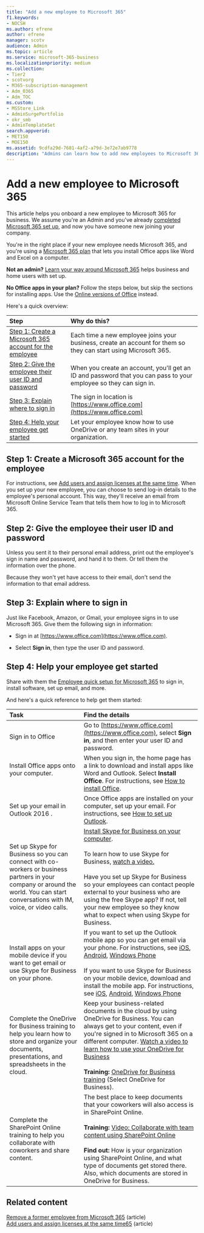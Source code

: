 ```yaml
---
title: "Add a new employee to Microsoft 365"
f1.keywords:
- NOCSH
ms.author: efrene
author: efrene
manager: scotv
audience: Admin
ms.topic: article
ms.service: microsoft-365-business
ms.localizationpriority: medium
ms.collection: 
- Tier2
- scotvorg
- M365-subscription-management 
- Adm_O365
- Adm_TOC
ms.custom:
- MSStore_Link
- AdminSurgePortfolio
- okr_smb
- AdminTemplateSet
search.appverid:
- MET150
- MOE150
ms.assetid: 9cdfa29d-7681-4af2-a79d-3e72e7ab9778
description: "Admins can learn how to add new employees to Microsoft 365 for business and give them access to email, Skype, and Office apps."
---
```


# Add a new employee to Microsoft 365

This article helps you onboard a new employee to Microsoft 365 for business. We assume you're an Admin and you've already [completed Microsoft 365 set up](../setup/setup.md), and now you have someone new joining your company.
  
You're in the right place if your new employee needs Microsoft 365, and you're using a [Microsoft 365 plan](https://products.office.com/business/compare-office-365-for-business-plans) that lets you install Office apps like Word and Excel on a computer. 
  
 **Not an admin?** [Learn your way around Microsoft 365](https://support.microsoft.com/office/396b8d9e-e118-42d0-8a0d-87d1f2f055fb) helps business and home users with set up. 
  
 **No Office apps in your plan?** Follow the steps below, but skip the sections for installing apps. Use the [Online versions of Office](https://support.microsoft.com/office/91a4ec74-67fe-4a84-a268-f6bdf3da1804) instead. 
  
Here's a quick overview: 
  
|**Step**|**Why do this?**|
|:-----|:-----|
|[Step 1: Create a Microsoft 365 account for the employee](#step-1-create-a-microsoft-365-account-for-the-employee) <br/> |Each time a new employee joins your business, create an account for them so they can start using Microsoft 365.  <br/> |
|[Step 2: Give the employee their user ID and password](#step-2-give-the-employee-their-user-id-and-password) <br/> |When you create an account, you'll get an ID and password that you can pass to your employee so they can sign in.  <br/> |
|[Step 3: Explain where to sign in](#step-3-explain-where-to-sign-in) <br/> |The sign in location is [https://www.office.com](https://www.office.com) <br/> |
|[Step 4: Help your employee get started](#step-4-help-your-employee-get-started) <br/> |Let your employee know how to use OneDrive or any team sites in your organization.  <br/> |
   
## Step 1: Create a Microsoft 365 account for the employee


For instructions, see [Add users and assign licenses at the same time](add-users.md). When you set up your new employee, you can choose to send log-in details to the employee's personal account. This way, they'll receive an email from Microsoft Online Service Team that tells them how to log in to Microsoft 365.
  
## Step 2: Give the employee their user ID and password


Unless you sent it to their personal email address, print out the employee's sign in name and password, and hand it to them. Or tell them the information over the phone.
  
Because they won't yet have access to their email, don't send the information to that email address.
  
## Step 3: Explain where to sign in 


Just like Facebook, Amazon, or Gmail, your employee signs in to use Microsoft 365. Give them the following sign in information:
  
- Sign in at [https://www.office.com](https://www.office.com).
    
- Select **Sign in**, then type the user ID and password.
    
## Step 4: Help your employee get started


Share with them the [Employee quick setup for Microsoft 365](../setup/employee-quick-setup.md) to sign in, install software, set up email, and more. 
  
And here's a quick reference to help get them started:
  
|**Task**|**Find the details**|
|:-----|:-----|
|Sign in to Office  <br/> |Go to [https://www.office.com](https://www.office.com), select **Sign in**, and then enter your user ID and password.  <br/> |
|Install Office apps onto your computer.  <br/><br/> |When you sign in, the home page has a link to download and install apps like Word and Outlook.  Select **Install Office**.         For instructions, see [How to install Office](https://support.microsoft.com/office/4414eaaf-0478-48be-9c42-23adc4716658).  <br/> |
|Set up your email in Outlook 2016 .  <br/> |Once Office apps are installed on your computer, set up your email. For instructions, see [How to set up Outlook](https://support.microsoft.com/office/6e27792a-9267-4aa4-8bb6-c84ef146101b).  <br/> |
|Set up Skype for Business so you can connect with co-workers or business partners in your company or around the world. You can start conversations with IM, voice, or video calls.  <br/> |[Install Skype for Business on your computer](https://support.microsoft.com/office/8a0d4da8-9d58-44f9-9759-5c8f340cb3fb).  <br/> <br/>To learn how to use Skype for Business, [watch a video.](https://support.microsoft.com/office/3a21eca4-434d-41f1-ab06-3d4a268573b7) <br/> <br/>Have you set up Skype for Business so your employees can contact people external to your business who are using the free Skype app? If not, tell your new employee so they know what to expect when using Skype for Business.  <br/> |
|Install apps on your mobile device if you want to get email or use Skype for Business on your phone.  <br/> |If you want to set up the Outlook mobile app so you can get email via your phone. For instructions, see [iOS](https://support.microsoft.com/office/b2de2161-cc1d-49ef-9ef9-81acd1c8e234), [Android](https://support.microsoft.com/office/886db551-8dfa-4fd5-b835-f8e532091872), [Windows Phone](https://support.microsoft.com/office/181a112a-be92-49ca-ade5-399264b3d417) <br/> <br/>If you want to use Skype for Business on your mobile device, download and install the mobile app. For instructions, see [iOS](https://support.microsoft.com/office/3239c8a3-cf55-4ff0-a967-5de51911c049#OS_Type=iOS), [Android](https://support.microsoft.com/office/4d1b7dfa-5b0b-4868-bae5-25947fb99e6e#OS_Type=Android), [Windows Phone](https://support.microsoft.com/office/4d1b7dfa-5b0b-4868-bae5-25947fb99e6e#OS_Type=Windows_Phone) <br/> |
|Complete the OneDrive for Business training to help you learn how to store and organize your documents, presentations, and spreadsheets in the cloud.  <br/> |Keep your business-related documents in the cloud by using OneDrive for Business. You can always get to your content, even if you're signed in to Microsoft 365 on a different computer. [Watch a video to learn how to use your OneDrive for Business](https://support.microsoft.com/office/b30da4eb-ddd2-44b6-943b-e6fbfc6b8dde) <br/><br/> **Training:** [OneDrive for Business training](https://support.microsoft.com/office/1f608184-b7e6-43ca-8753-2ff679203132) (Select OneDrive for Business).  <br/> |
|Complete the SharePoint Online training to help you collaborate with coworkers and share content.  <br/> |The best place to keep documents that your coworkers will also access is in SharePoint Online.  <br/> <br/>**Training:** [Video: Collaborate with team content using SharePoint Online](https://support.microsoft.com/office/c17b6824-cc22-478f-8757-497cc6b57121) <br/><br/> **Find out:** How is your organization using SharePoint Online, and what type of documents get stored there. Also, which documents are stored in OneDrive for Business.  <br/> |

## Related content

[Remove a former employee from Microsoft 365](remove-former-employee.md) (article)\
[Add users  and assign licenses at the same time65](add-users.md) (article)